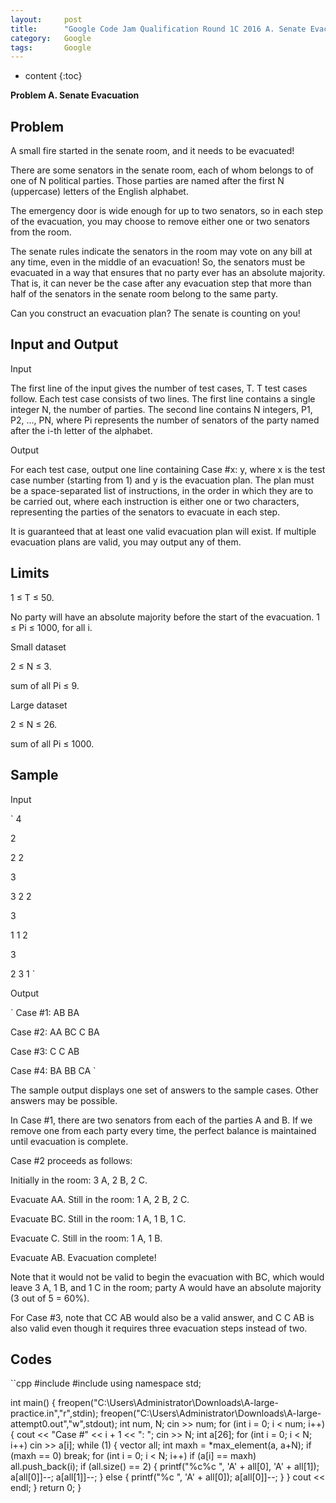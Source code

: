 ```yaml
---
layout:     post
title:      "Google Code Jam Qualification Round 1C 2016 A. Senate Evacuation"
category:   Google
tags:       Google
---
```


* content
{:toc}

**Problem A. Senate Evacuation**

## Problem

A small fire started in the senate room, and it needs to be evacuated!

There are some senators in the senate room, each of whom belongs to of one of N political parties. Those parties are named after the first N (uppercase) letters of the English alphabet.

The emergency door is wide enough for up to two senators, so in each step of the evacuation, you may choose to remove either one or two senators from the room.

The senate rules indicate the senators in the room may vote on any bill at any time, even in the middle of an evacuation! So, the senators must be evacuated in a way that ensures that no party ever has an absolute majority. That is, it can never be the case after any evacuation step that more than half of the senators in the senate room belong to the same party.

Can you construct an evacuation plan? The senate is counting on you!

## Input and Output

Input

The first line of the input gives the number of test cases, T. T test cases follow. Each test case consists of two lines. The first line contains a single integer N, the number of parties. The second line contains N integers, P1, P2, ..., PN, where Pi represents the number of senators of the party named after the i-th letter of the alphabet.

Output

For each test case, output one line containing Case #x: y, where x is the test case number (starting from 1) and y is the evacuation plan. The plan must be a space-separated list of instructions, in the order in which they are to be carried out, where each instruction is either one or two characters, representing the parties of the senators to evacuate in each step.

It is guaranteed that at least one valid evacuation plan will exist. If multiple evacuation plans are valid, you may output any of them.

## Limits

1 ≤ T ≤ 50.

No party will have an absolute majority before the start of the evacuation.
1 ≤ Pi ≤ 1000, for all i.

Small dataset

2 ≤ N ≤ 3.

sum of all Pi ≤ 9.

Large dataset

2 ≤ N ≤ 26.

sum of all Pi ≤ 1000.

## Sample

Input 
 	
`
4

2

2 2

3

3 2 2

3

1 1 2

3

2 3 1
`

Output

`
Case #1: AB BA

Case #2: AA BC C BA

Case #3: C C AB

Case #4: BA BB CA
`

The sample output displays one set of answers to the sample cases. Other answers may be possible.

In Case #1, there are two senators from each of the parties A and B. If we remove one from each party every time, the perfect balance is maintained until evacuation is complete.

Case #2 proceeds as follows:

Initially in the room: 3 A, 2 B, 2 C.

Evacuate AA. Still in the room: 1 A, 2 B, 2 C.

Evacuate BC. Still in the room: 1 A, 1 B, 1 C.

Evacuate C. Still in the room: 1 A, 1 B.

Evacuate AB. Evacuation complete!

Note that it would not be valid to begin the evacuation with BC, which would leave 3 A, 1 B, and 1 C in the room; party A would have an absolute majority (3 out of 5 = 60%).

For Case #3, note that CC AB would also be a valid answer, and C C AB is also valid even though it requires three evacuation steps instead of two.

## Codes

``cpp
#include <iostream>
#include <algorithm>
using namespace std;

int main() {
    freopen("C:\\Users\\Administrator\\Downloads\\A-large-practice.in","r",stdin);
    freopen("C:\\Users\\Administrator\\Downloads\\A-large-attempt0.out","w",stdout);
    int num, N;
    cin >> num;
    for (int i = 0; i < num; i++) {
        cout << "Case #" << i + 1 << ": ";
        cin >> N;
        int a[26];
        for (int i = 0; i < N; i++)     cin >> a[i];
        while (1) {
            vector<int> all;
            int maxh = *max_element(a, a+N);
            if (maxh == 0)  break;
            for (int i = 0; i < N; i++)
                if (a[i] == maxh)
                    all.push_back(i);
            if (all.size() == 2)  {
                printf("%c%c ", 'A' + all[0], 'A' + all[1]);
                a[all[0]]--;
                a[all[1]]--;
            }
            else  {
                printf("%c ", 'A' + all[0]);
                a[all[0]]--;
            }
        }
        cout << endl;
    }
    return 0;
}
```